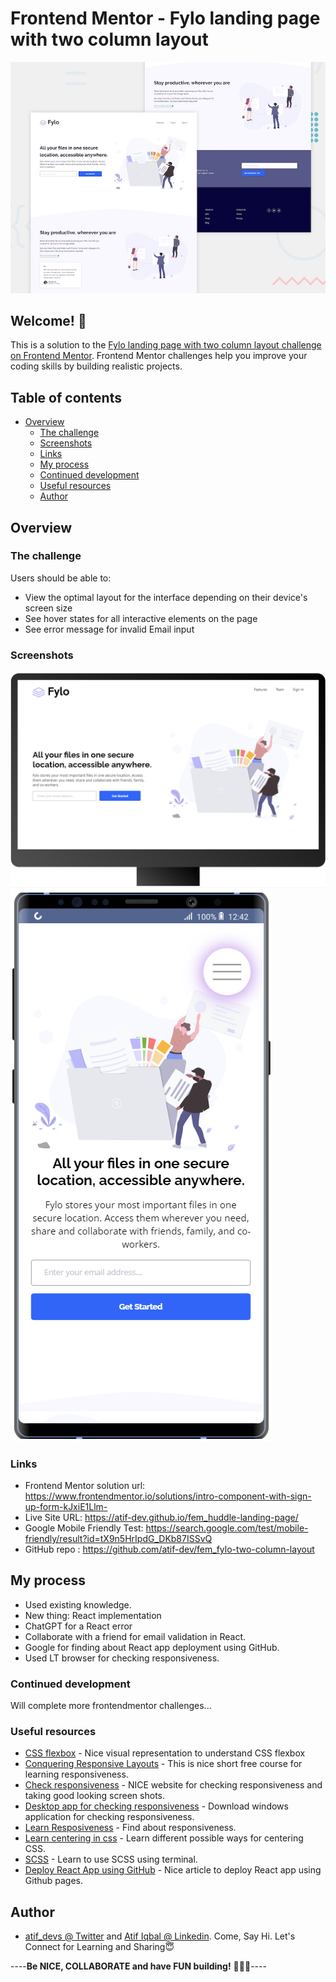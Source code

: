 # Frontend Mentor - Fylo landing page with two column layout

![Design preview for the Fylo landing page with two column layout challenge](./design/desktop-preview.jpg)

## Welcome! 👋

This is a solution to the [Fylo landing page with two column layout challenge on Frontend Mentor](https://www.frontendmentor.io/challenges/fylo-landing-page-with-two-column-layout-5ca5ef041e82137ec91a50f5). Frontend Mentor challenges help you improve your coding skills by building realistic projects. 

## Table of contents

- [Overview](#overview)
  - [The challenge](#the-challenge)
  - [Screenshots](#screenshots)
  - [Links](#links)
  - [My process](#my-process)
  - [Continued development](#continued-development)
  - [Useful resources](#useful-resources)
  - [Author](#author)

## Overview

### The challenge

Users should be able to:

- View the optimal layout for the interface depending on their device's screen size
- See hover states for all interactive elements on the page
- See error message for invalid Email input

### Screenshots

![PC View](https://github.com/atif-dev/fem_fylo-two-column-layout/blob/main/screenshots/desktop%201.png?raw=true)
![Mobile view](https://github.com/atif-dev/fem_fylo-two-column-layout/blob/main/screenshots/mobile%201.png?raw=true)

### Links

- Frontend Mentor solution url:  https://www.frontendmentor.io/solutions/intro-component-with-sign-up-form-kJxiE1Llm-
- Live Site URL: https://atif-dev.github.io/fem_huddle-landing-page/
- Google Mobile Friendly Test: https://search.google.com/test/mobile-friendly/result?id=tX9n5HrIpdG_DKb87ISSvQ
- GitHub repo : https://github.com/atif-dev/fem_fylo-two-column-layout

## My process

  - Used existing knowledge.
  - New thing: React implementation
  - ChatGPT for a React error
  - Collaborate with a friend for email validation in React.
  - Google for finding about React app deployment using GitHub.
  - Used LT browser for checking responsiveness.
    
### Continued development

  Will complete more frontendmentor challenges... 

### Useful resources

- [CSS flexbox](https://css-tricks.com/snippets/css/a-guide-to-flexbox/) - Nice visual representation to understand CSS flexbox 
- [Conquering Responsive Layouts](https://courses.kevinpowell.co/conquering-responsive-layouts) - This is nice short free course for learning responsiveness.
- [Check responsiveness](https://www.lambdatest.com/mobile-view-website) - NICE website for checking responsiveness and taking good looking screen shots.
- [Desktop app for checking responsiveness](https://responsively.app/) - Download windows application for checking responsiveness.
- [Learn Resposiveness](https://web.dev/learn/design/) - Find about responsiveness.
- [Learn centering in css](https://moderncss.dev/complete-guide-to-centering-in-css/) - Learn different possible ways for centering CSS.
- [SCSS](https://moderncss.dev/complete-guide-to-centering-in-css/) - Learn to use SCSS using terminal.
- [Deploy React App using GitHub](https://blog.logrocket.com/deploying-react-apps-github-pages/) - Nice article to deploy React app using Github pages.

## Author

- [atif_devs @ Twitter](https://twitter.com/atif_devs) and [Atif Iqbal @ Linkedin](https://www.linkedin.com/in/atif-iqbal-60b0aa125/). Come, Say Hi. Let's Connect for Learning and Sharing😇

----**Be NICE, COLLABORATE and have FUN building!** 🚀😎😇----
